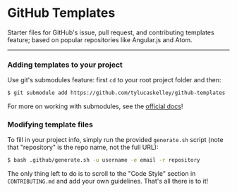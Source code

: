 # GitHub Templates

Starter files for GitHub's issue, pull request, and contributing templates
feature; based on popular repositories like Angular.js and Atom.

---

### Adding templates to your project

Use git's submodules feature: first `cd` to your root project folder and then:

```sh
$ git submodule add https://github.com/tylucaskelley/github-templates .github
```

For more on working with submodules, see the
[official docs](https://git-scm.com/book/en/v2/Git-Tools-Submodules)!

### Modifying template files

To fill in your project info, simply run the provided `generate.sh` script (note that "repository" is the repo name, not the full URL):

```sh
$ bash .github/generate.sh -u username -e email -r repository
```

The only thing left to do is to scroll to the "Code Style" section in `CONTRIBUTING.md` and add your own guidelines. That's all there is to it!
